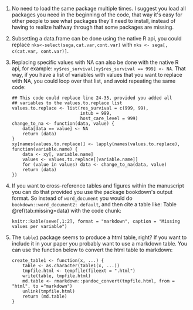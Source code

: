 1. No need to load the same package multiple times. I suggest you load
   all packages you need in the beginning of the code, that way it's
   easy for other people to see what packages they'll need to install,
   instead of having to realize halfway through that some packages are
   missing.
2. Subsetting a data.frame can be done using the native R api, you could replace `nks<-select(sega,cat.var,cont.var)` with `nks <- sega[, c(cat.var, cont.var)]`. 
3. Replacing specific values with NA can also be done with the native
   R api, for example: `xy$res_survival[xy$res_survival == 999] <-
   NA`. That way, if you have a list of variables with values that you
   want to replace with NA, you could loop over that list, and avoid
   repeating the same code:
   
   ```{r}
   ## This code could replace line 24-35, provided you added all
   ## variables to the values.to.replace list
   values.to.replace <- list(res_survival = c(999, 99),
                             intub = 999,
                             host_care_level = 999)
   change_to_na <- function(data, value) {
       data[data == value] <- NA
       return (data)
   }
   xy[names(values.to.replace)] <- lapply(names(values.to.replace), function(variable.name) {
       data <- xy[, variable.name]
       values <- values.to.replace[[variable.name]]
       for (value in values) data <- change_to_na(data, value)
       return (data)
   })
   ```
4. If you want to cross-reference tables and figures within the
   manuscript you can do that provided you use the package bookdown's
   output format. So instead of `word_document` you would do
   `bookdown::word_document2: default`, and then cite a table like:
   Table \@ref(tab:missing=data) with the code chunk:
   
   ```{r missing-data, echo = FALSE}
   knitr::kable(sewe[,1:2], format = "markdown", caption = "Missing values per variable")
   ```
5. The `table1` package seems to produce a html table, right? If you
   want to include it in your paper you probably want to use a
   markdown table. You can use the function below to convert the html table to markdown:
   
   ```{r}
   create_table1 <- function(x, ...) {
       table <- as.character(table1(x, ...))
       tmpfile.html <- tempfile(fileext = ".html")
       write(table, tmpfile.html)
       md.table <- rmarkdown::pandoc_convert(tmpfile.html, from = "html", to ="markdown")
       unlink(tmpfile.html)
       return (md.table)
   }

   ```
   
   
   
